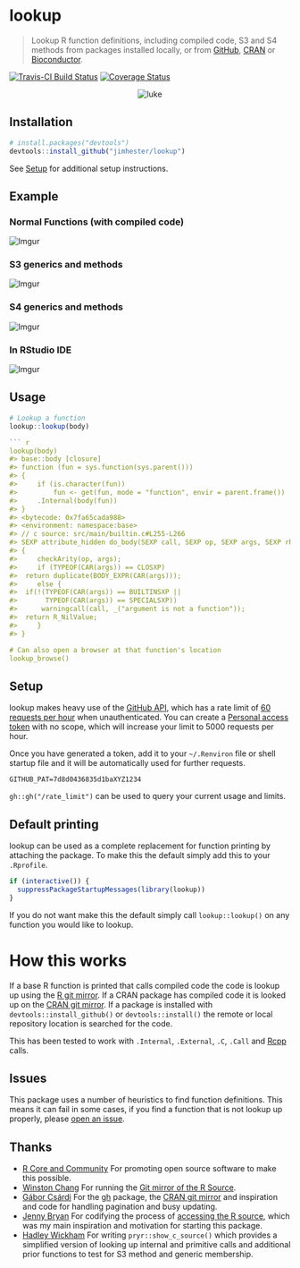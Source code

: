# lookup

> Lookup R function definitions, including compiled code, S3 and S4 methods
> from packages installed locally, or from [GitHub](http://rpkg.gepuro.net/),
> [CRAN](https://cran.r-project.org) or
> [Bioconductor](https://www.bioconductor.org).

[![Travis-CI Build Status](https://travis-ci.org/jimhester/lookup.svg?branch=master)](https://travis-ci.org/jimhester/lookup)
[![Coverage Status](https://img.shields.io/codecov/c/github/jimhester/lookup/master.svg)](https://codecov.io/github/jimhester/lookup?branch=master)

<p align="center">
  <img src="http://i.imgur.com/hiMtsWD.jpg" alt="luke">
</p>

## Installation
```r
# install.packages("devtools")
devtools::install_github("jimhester/lookup")
```
See [Setup](#setup) for additional setup instructions.

## Example

### Normal Functions (with compiled code)
![Imgur](http://i.imgur.com/TjyfFFU.png)

### S3 generics and methods
![Imgur](http://i.imgur.com/u4XM6NX.png)

### S4 generics and methods
![Imgur](http://i.imgur.com/kMEVDnv.png)

### In RStudio IDE
![Imgur](http://i.imgur.com/8iH3FdB.png)

## Usage

```r
# Lookup a function
lookup::lookup(body)

``` r
lookup(body)
#> base::body [closure] 
#> function (fun = sys.function(sys.parent())) 
#> {
#>     if (is.character(fun)) 
#>         fun <- get(fun, mode = "function", envir = parent.frame())
#>     .Internal(body(fun))
#> }
#> <bytecode: 0x7fa65cada988>
#> <environment: namespace:base>
#> // c source: src/main/builtin.c#L255-L266
#> SEXP attribute_hidden do_body(SEXP call, SEXP op, SEXP args, SEXP rho)
#> {
#>     checkArity(op, args);
#>     if (TYPEOF(CAR(args)) == CLOSXP)
#>  return duplicate(BODY_EXPR(CAR(args)));
#>     else {
#>  if(!(TYPEOF(CAR(args)) == BUILTINSXP ||
#>       TYPEOF(CAR(args)) == SPECIALSXP))
#>      warningcall(call, _("argument is not a function"));
#>  return R_NilValue;
#>     }
#> }

# Can also open a browser at that function's location
lookup_browse()
```

## Setup

lookup makes heavy use of the [GitHub API](https://developer.github.com/v3/),
which has a rate limit of [60 requests per
hour](https://developer.github.com/v3/#rate-limiting) when unauthenticated. You
can create a [Personal access token](https://github.com/settings/tokens) with
no scope, which will increase your limit to 5000 requests per hour.

Once you have generated a token, add it to your `~/.Renviron` file or shell
startup file and it will be automatically used for further requests.
```
GITHUB_PAT=7d8d0436835d1baXYZ1234
```
`gh::gh("/rate_limit")` can be used to query your current usage and limits.

## Default printing
lookup can be used as a complete replacement for function printing by attaching
the package. To make this the default simply add this to your `.Rprofile`.
```r
if (interactive()) {
  suppressPackageStartupMessages(library(lookup))
}
```

If you do not want make this the default simply call `lookup::lookup()` on any
function you would like to lookup.

# How this works

If a base R function is printed that calls compiled code the code is lookup up
using the [R git mirror](https://github.com/wch/r-source). If a CRAN package
has compiled code it is looked up on the [CRAN git
mirror](https://github.com/cran). If a package is installed with
`devtools::install_github()` or `devtools::install()` the remote or local
repository location is searched for the code.

This has been tested to work with `.Internal`, `.External`, `.C`, `.Call` and
[Rcpp](https://github.com/RcppCore/Rcpp) calls.

## Issues ##
This package uses a number of heuristics to find function definitions. This
means it can fail in some cases, if you find a function that is not lookup up
properly, please [open an issue](https://github.com/jimhester/lookup/issues).

## Thanks ##
- [R Core and Community](https://www.r-project.org) For promoting open source software to make this possible.
- [Winston Chang](https://github.com/wch) For running the [Git mirror of the R Source](https://github.com/wch/r-source).
- [Gábor Csárdi](https://github.com/gaborcsardi) For the [gh](https://github.com/r-pkgs/gh) package, the [CRAN git mirror](https://github.com/cran) and inspiration and code for handling pagination and busy updating.
- [Jenny Bryan](https://github.com/jennybc) For codifying the process of [accessing the R source](https://github.com/jennybc/access-r-source), which was my main inspiration and motivation for starting this package.
- [Hadley Wickham](https://github.com/jennybc) For writing `pryr::show_c_source()` which provides a simplified version of looking up internal and primitive calls and additional prior functions to test for S3 method and generic membership.
